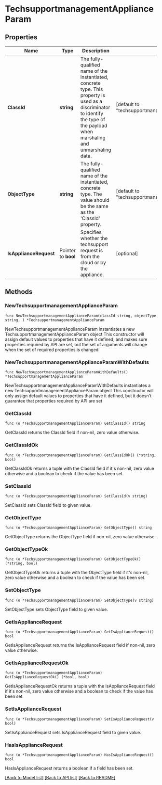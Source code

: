 # TechsupportmanagementApplianceParam

## Properties

Name | Type | Description | Notes
------------ | ------------- | ------------- | -------------
**ClassId** | **string** | The fully-qualified name of the instantiated, concrete type. This property is used as a discriminator to identify the type of the payload when marshaling and unmarshaling data. | [default to "techsupportmanagement.ApplianceParam"]
**ObjectType** | **string** | The fully-qualified name of the instantiated, concrete type. The value should be the same as the &#39;ClassId&#39; property. | [default to "techsupportmanagement.ApplianceParam"]
**IsApplianceRequest** | Pointer to **bool** | Specifies whether the techsupport request is from the cloud or by the appliance. | [optional] 

## Methods

### NewTechsupportmanagementApplianceParam

`func NewTechsupportmanagementApplianceParam(classId string, objectType string, ) *TechsupportmanagementApplianceParam`

NewTechsupportmanagementApplianceParam instantiates a new TechsupportmanagementApplianceParam object
This constructor will assign default values to properties that have it defined,
and makes sure properties required by API are set, but the set of arguments
will change when the set of required properties is changed

### NewTechsupportmanagementApplianceParamWithDefaults

`func NewTechsupportmanagementApplianceParamWithDefaults() *TechsupportmanagementApplianceParam`

NewTechsupportmanagementApplianceParamWithDefaults instantiates a new TechsupportmanagementApplianceParam object
This constructor will only assign default values to properties that have it defined,
but it doesn't guarantee that properties required by API are set

### GetClassId

`func (o *TechsupportmanagementApplianceParam) GetClassId() string`

GetClassId returns the ClassId field if non-nil, zero value otherwise.

### GetClassIdOk

`func (o *TechsupportmanagementApplianceParam) GetClassIdOk() (*string, bool)`

GetClassIdOk returns a tuple with the ClassId field if it's non-nil, zero value otherwise
and a boolean to check if the value has been set.

### SetClassId

`func (o *TechsupportmanagementApplianceParam) SetClassId(v string)`

SetClassId sets ClassId field to given value.


### GetObjectType

`func (o *TechsupportmanagementApplianceParam) GetObjectType() string`

GetObjectType returns the ObjectType field if non-nil, zero value otherwise.

### GetObjectTypeOk

`func (o *TechsupportmanagementApplianceParam) GetObjectTypeOk() (*string, bool)`

GetObjectTypeOk returns a tuple with the ObjectType field if it's non-nil, zero value otherwise
and a boolean to check if the value has been set.

### SetObjectType

`func (o *TechsupportmanagementApplianceParam) SetObjectType(v string)`

SetObjectType sets ObjectType field to given value.


### GetIsApplianceRequest

`func (o *TechsupportmanagementApplianceParam) GetIsApplianceRequest() bool`

GetIsApplianceRequest returns the IsApplianceRequest field if non-nil, zero value otherwise.

### GetIsApplianceRequestOk

`func (o *TechsupportmanagementApplianceParam) GetIsApplianceRequestOk() (*bool, bool)`

GetIsApplianceRequestOk returns a tuple with the IsApplianceRequest field if it's non-nil, zero value otherwise
and a boolean to check if the value has been set.

### SetIsApplianceRequest

`func (o *TechsupportmanagementApplianceParam) SetIsApplianceRequest(v bool)`

SetIsApplianceRequest sets IsApplianceRequest field to given value.

### HasIsApplianceRequest

`func (o *TechsupportmanagementApplianceParam) HasIsApplianceRequest() bool`

HasIsApplianceRequest returns a boolean if a field has been set.


[[Back to Model list]](../README.md#documentation-for-models) [[Back to API list]](../README.md#documentation-for-api-endpoints) [[Back to README]](../README.md)



